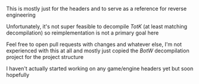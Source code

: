 This is mostly just for the headers and to serve as a reference for reverse engineering

Unfortunately, it's not super feasible to decompile *TotK* (at least matching decompilation) so reimplementation is not a primary goal here

Feel free to open pull requests with changes and whatever else, I'm not experienced with this at all and mostly just copied the *BotW* decompilation project for the project structure

I haven't actually started working on any game/engine headers yet but soon hopefully